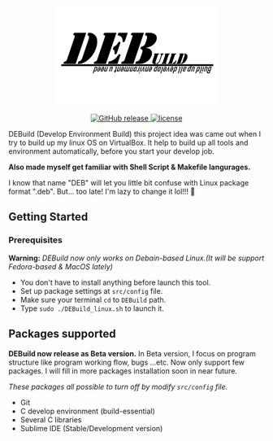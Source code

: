 <p align="center">
  <img width="320" src="https://github.com/rogerchan1226/Blog/blob/master/repo_images/DEBuild/DEBuild_logo.png">
</p>
<p align="center">
  <a href="https://github.com/rogerchan1226/DEBuild/releases">
    <img src="https://img.shields.io/github/release/rogerchan1226/DEBuild" alt="GitHub release">
  </a>
  <a href="https://github.com/rogerchan1226/DEBuild/blob/master/LICENSE">
    <img src="https://img.shields.io/github/license/mashape/apistatus.svg" alt="license">
  </a>
</p>

DEBuild (Develop Environment Build) this project idea was came out when I try to build up my linux OS on VirtualBox. It help to build up all tools and environment automatically, before you start your develop job.<br>

__Also made myself get familiar with Shell Script & Makefile langurages.__

I know that name "DEB" will let you little bit confuse with Linux package format ".deb". But... too late! I'm lazy to change it lol!!! 😬

## Getting Started

### Prerequisites

__Warning:__ _DEBuild now only works on Debain-based Linux.(It will be support Fedora-based & MacOS lately)_

* You don't have to install anything before launch this tool.
* Set up package settings at `src/config` file.
* Make sure your terminal `cd` to `DEBuild` path.
* Type `sudo ./DEBuild_linux.sh` to launch it.

## Packages supported

__DEBuild now release as Beta version.__
In Beta version, I focus on program structure like program working flow, bugs ...etc. Now only support few packages. I will fill in more packages installation soon in near future.

_These packages all possible to turn off by modify `src/config` file._
* Git
* C develop environment (build-essential)
* Several C libraries
* Sublime IDE (Stable/Development version)

